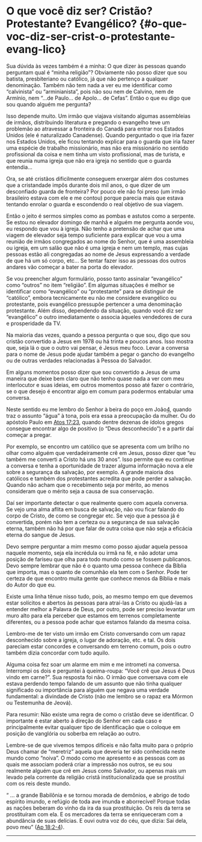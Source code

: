 # O que você diz ser? Cristão? Protestante? Evangélico? {#o-que-voc-diz-ser-crist-o-protestante-evang-lico}

Sua dúvida às vezes também é a minha: O que dizer às pessoas quando perguntam qual é “minha religião”? Obviamente não posso dizer que sou batista, presbiteriano ou católico, já que não pertenço a qualquer denominação. Também não tem nada a ver eu me identificar como “calvinista” ou “arminianista”, pois não sou nem de Calvino, nem de Armínio, nem “...de Paulo... de Apolo... de Cefas”. Então o que eu digo que sou quando alguém me pergunta?

Isso depende muito. Um irmão que viajava visitando algumas assembleias de irmãos, distribuindo literatura e pregando o evangelho teve um problemão ao atravessar a fronteira do Canadá para entrar nos Estados Unidos (ele é naturalizado Canadense). Quando perguntado o que iria fazer nos Estados Unidos, ele ficou tentando explicar para o guarda que iria fazer uma espécie de trabalho missionário, mas não era missionário no sentido profissional da coisa e nem tinha um visto profissional, mas de turista, e que reunia numa igreja que não era igreja no sentido que o guarda entendia...

Ora, se até cristãos dificilmente conseguem enxergar além dos costumes que a cristandade impôs durante dois mil anos, o que dizer de um desconfiado guarda de fronteira? Por pouco ele não foi preso (um irmão brasileiro estava com ele e me contou) porque parecia mais que estava tentando enrolar o guarda e escondendo o real objetivo de sua viagem.

Então o jeito é sermos simples como as pombas e astutos como a serpente. Se estou no elevador domingo de manhã e alguém me pergunta aonde vou, eu respondo que vou à igreja. Não tenho a pretensão de achar que uma viagem de elevador seja tempo suficiente para explicar que vou a uma reunião de irmãos congregados ao nome do Senhor, que é uma assembleia ou igreja, em um salão que não é uma igreja e nem um templo, mas cujas pessoas estão ali congregadas ao nome de Jesus expressando a verdade de que há um só corpo, etc... Se tentar fazer isso as pessoas dos outros andares vão começar a bater na porta do elevador.

Se vou preencher algum formulário, posso tanto assinalar “evangélico” como “outros” no item “religião”. Em algumas situações é melhor se identificar como “evangélico” ou “protestante” para se distinguir de “católico”, embora tecnicamente eu não me considere evangélico ou protestante, pois evangélico pressupõe pertencer a uma denominação protestante. Além disso, dependendo da situação, quando você diz ser “evangélico” o outro imediatamente o associa àqueles vendedores de cura e prosperidade da TV.

Na maioria das vezes, quando a pessoa pergunta o que sou, digo que sou cristão convertido a Jesus em 1978 ou há trinta e poucos anos. Isso mostra que, seja lá o que o outro vai pensar, é Jesus meu foco. Levar a conversa para o nome de Jesus pode ajudar também a pegar o gancho do evangelho ou de outras verdades relacionadas à Pessoa do Salvador.

Em alguns momentos posso dizer que sou convertido a Jesus de uma maneira que deixe bem claro que não tenho quase nada a ver com meu interlocutor e suas ideias, em outros momentos posso até fazer o contrário, se o que desejo é encontrar algo em comum para podermos entabular uma conversa.

Neste sentido eu me lembro do Senhor à beira do poço em João[4](http://bibliaonline.com.br/acf/jo/4), quando traz o assunto “água” à tona, pois era essa a preocupação da mulher. Ou do apóstolo Paulo em [Atos 17:23](http://bibliaonline.com.br/acf/atos/17/23), quando dentre dezenas de ídolos gregos consegue encontrar algo de positivo (o “Deus desconhecido”) e a partir daí começar a pregar.

Por exemplo, se encontro um católico que se apresenta com um brilho no olhar como alguém que verdadeiramente crê em Jesus, posso dizer que “eu também me converti a Cristo há uns 30 anos”. Isso permite que eu continue a conversa e tenha a oportunidade de trazer alguma informação nova a ele sobre a segurança da salvação, por exemplo. A grande maioria dos católicos e também dos protestantes acredita que pode perder a salvação. Quando não acham que o recebimento seja por mérito, ao menos consideram que o mérito seja a causa de sua conservação.

Daí ser importante detectar o que realmente quero com aquela conversa. Se vejo uma alma aflita em busca de salvação, não vou ficar falando do corpo de Cristo, de como se congregar etc. Se vejo que a pessoa já é convertida, porém não tem a certeza ou a segurança de sua salvação eterna, também não há por que falar de outra coisa que não seja a eficácia eterna do sangue de Jesus.

Devo sempre perguntar a mim mesmo como posso ajudar aquela pessoa naquele momento, seja ela incrédula ou irmã na fé, e não adotar uma posição de fariseu que olha para todo mundo como se fossem publicanos. Devo sempre lembrar que não é o quanto uma pessoa conhece da Bíblia que importa, mas o quanto de comunhão ela tem com o Senhor. Pode ter certeza de que encontro muita gente que conhece menos da Bíblia e mais do Autor do que eu.

Existe uma linha tênue nisso tudo, pois, ao mesmo tempo em que devemos estar solícitos e abertos às pessoas para atraí-las a Cristo ou ajudá-las a entender melhor a Palavra de Deus, por outro, pode ser preciso levantar um muro alto para ela perceber que estamos em terrenos completamente diferentes, ou a pessoa pode achar que estamos falando da mesma coisa.

Lembro-me de ter visto um irmão em Cristo conversando com um rapaz desconhecido sobre a igreja, o lugar de adoração, etc. e tal. Os dois pareciam estar concordes e conversando em terreno comum, pois o outro também dizia concordar com tudo aquilo.

Alguma coisa fez soar um alarme em mim e me intrometi na conversa. Interrompi os dois e perguntei à queima-roupa: “Você crê que Jesus é Deus vindo em carne?”. Sua resposta foi não. O irmão que conversava com ele estava perdendo tempo falando de um assunto que não tinha qualquer significado ou importância para alguém que negava uma verdade fundamental: a divindade de Cristo (não me lembro se o rapaz era Mórmon ou Testemunha de Jeová).

Para resumir: Não existe uma regra de como o cristão deve se identificar. O importante é estar aberto à direção do Senhor em cada caso e principalmente evitar qualquer tipo de identificação que o coloque em posição de vanglória ou soberba em relação ao outro.

Lembre-se de que vivemos tempos difíceis e não falta muito para o próprio Deus chamar de “meretriz” aquela que deveria ter sido conhecida neste mundo como “noiva”. O modo como me apresento e as pessoas com as quais me associam poderá criar a impressão nos outros, se eu sou realmente alguém que crê em Jesus como Salvador, ou apenas mais um levado pela corrente da religião cristã institucionalizada que se prostitui com os reis deste mundo.

“ ... a grande Babilônia e se tornou morada de demônios, e abrigo de todo espírito imundo, e refúgio de toda ave imunda e aborrecível! Porque todas as nações beberam do vinho da ira da sua prostituição. Os reis da terra se prostituíram com ela. E os mercadores da terra se enriqueceram com a abundância de suas delícias. E ouvi outra voz do céu, que dizia: Sai dela, povo meu” ([Ap 18:2-4](http://bibliaonline.com.br/acf/ap/18/2-4)).

*****